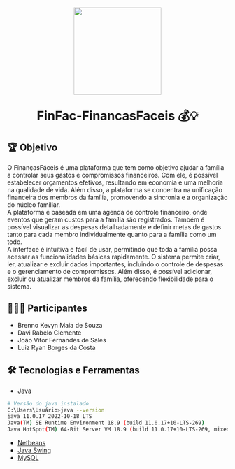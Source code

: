 <h1 align="center">
<img src="https://cdn-icons-png.flaticon.com/512/584/584052.png" width="200px">
<p>FinFac-FinancasFaceis 💰💡</p>
</h1>

## 🏆 Objetivo

O FinançasFáceis é uma plataforma que tem como objetivo ajudar a família a controlar seus gastos e compromissos financeiros. Com ele, é possível estabelecer orçamentos efetivos, resultando em economia e uma melhoria na qualidade de vida. Além disso, a plataforma se concentra na unificação financeira dos membros da família, promovendo a sincronia e a organização do núcleo familiar. <br>
A plataforma é baseada em uma agenda de controle financeiro, onde eventos que geram custos para a família são registrados. Também é possível visualizar as despesas detalhadamente e definir metas de gastos tanto para cada membro individualmente quanto para a família como um todo. <br>
A interface é intuitiva e fácil de usar, permitindo que toda a família possa acessar as funcionalidades básicas rapidamente. O sistema permite criar, ler, atualizar e excluir dados importantes, incluindo o controle de despesas e o gerenciamento de compromissos. Além disso, é possível adicionar, excluir ou atualizar membros da família, oferecendo flexibilidade para o sistema.


## 👨🏾‍💻 Participantes
- Brenno Kevyn Maia de Souza
- Davi Rabelo Clemente
- João Vitor Fernandes de Sales
- Luiz Ryan Borges da Costa

## 🛠 Tecnologias e Ferramentas
- [Java](https://www.oracle.com/br/java/technologies/downloads/)
```bash
# Versão do java instalado
C:\Users\Usuário>java --version
java 11.0.17 2022-10-18 LTS
Java(TM) SE Runtime Environment 18.9 (build 11.0.17+10-LTS-269)
Java HotSpot(TM) 64-Bit Server VM 18.9 (build 11.0.17+10-LTS-269, mixed mode)
```
- [Netbeans](https://www.eclipse.org/downloads/)
- [Java Swing](https://openjfx.io/)
- [MySQL](https://www.mysql.com/)
